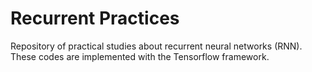 # Recurrent Practices
Repository of practical studies about recurrent neural networks (RNN). These codes are implemented with the Tensorflow framework.
